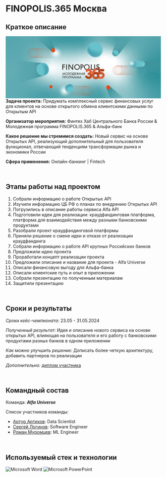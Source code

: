 # FINOPOLIS.365 Москва

## Краткое описание

<img src="https://github.com/ArturArtikov/Portfolio/blob/main/1_media/3_case_championships_projects/case_projects6.jpg" height=200 align="left"> 

**Задача проекта:** Придумать комплексный сервис финансовых услуг для клиентов на основе открытого обмена клиентскими данными по Открытым API

**Организатор мероприятия:** Финтех Хаб Центрального Банка России & Молодежная программа FINOPOLIS.365 & Альфа-банк

**Какое решение мы стремимся создать:** Новый сервис на основе Открытых API, реализующий дополнительный для пользователя функционал, отвечающий тенденциям трансформации рынка и экономики России

**Сфера применения:** Онлайн-банкинг | Fintech

<br/>

## Этапы работы над проектом

1. Собрали информацию о работе Открытых API
2. Изучили информацию ЦБ РФ о планах по внедрению Открытых API
3. Погрузились в описание работы сервиса Alfa API
4. Подготовили идеи для реализации: краудфандинговая платформа, платформа для взаимодействия между разными банковскими продуктами
5. Разобрали проект краудфандинговой платформы
6. Приняли решение о смене идеи и отказе от реализации краудфандинга
7. Собрали информацию о работе API крупных Российских банков
8. Предложили идею проекта
9. Проработали концепт реализации проекта
10. Предложили описание и название для проекта - Alfa Universe
11. Описали финансовую выгоду для Альфа-банка
12. Описали клиентские путь и опыт в приложении
13. Собрали презентацию по полученным материалам
14. Защитили презентацию

<br/>

## Сроки и результаты

*Сроки кейс-чемпионата:* 23.05 - 31.05.2024

*Полученный результат:* Идея и описание нового сервиса на основе открытых API, влияющая на пользователя и его работу с банковскими продуктами разных банков в одном приложении

*Как можно улучшить решение:* Дописать более четкую архитектуру, добавить партнеров по реализации

*Дополнительно:* [диплом участника](https://github.com/ArturArtikov/Portfolio/blob/main/1_media/4_certificates/FINOPOLIS%20365%20%D0%9C%D0%BE%D1%81%D0%BA%D0%B2%D0%B0%20-%202024.%20%D0%94%D0%B8%D0%BF%D0%BB%D0%BE%D0%BC%20%D1%83%D1%87%D0%B0%D1%81%D1%82%D0%BD%D0%B8%D0%BA%D0%B0.%20%D0%90%D1%80%D1%82%D1%83%D1%80%20%D0%90%D1%80%D1%82%D0%B8%D0%BA%D0%BE%D0%B2.pdf)

<br/>

## Командный состав

Команда: __*Alfa Universe*__

Список участников команды:

* [Артур Артиков](https://github.com/ArturArtikov): Data Scientist
* [Сергей Логинов](https://t.me/Sergey_09876): Software Engineer
* [Роман Муромцев](https://t.me/HeenUrpalainen): ML Engineer

<br/>

## Используемый стек и технологии

![Microsoft Word](https://img.shields.io/badge/Microsoft_Word-2B579A?style=for-the-badge&logo=microsoft-word&logoColor=white)
![Microsoft PowerPoint](https://img.shields.io/badge/Microsoft_PowerPoint-B7472A?style=for-the-badge&logo=microsoft-powerpoint&logoColor=white)


